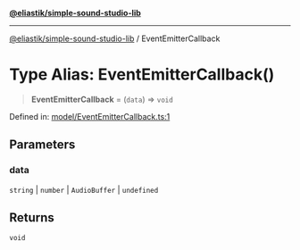 [**@eliastik/simple-sound-studio-lib**](../README.md)

***

[@eliastik/simple-sound-studio-lib](../README.md) / EventEmitterCallback

# Type Alias: EventEmitterCallback()

> **EventEmitterCallback** = (`data`) => `void`

Defined in: [model/EventEmitterCallback.ts:1](https://github.com/Eliastik/simple-sound-studio-lib/blob/6682e5e836e2002f5da4644dfa82f1eb5b9a13da/lib/model/EventEmitterCallback.ts#L1)

## Parameters

### data

`string` | `number` | `AudioBuffer` | `undefined`

## Returns

`void`
